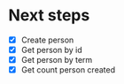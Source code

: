 # Next steps
- [x] Create person
- [x] Get person by id
- [x] Get person by term
- [x] Get count person created
